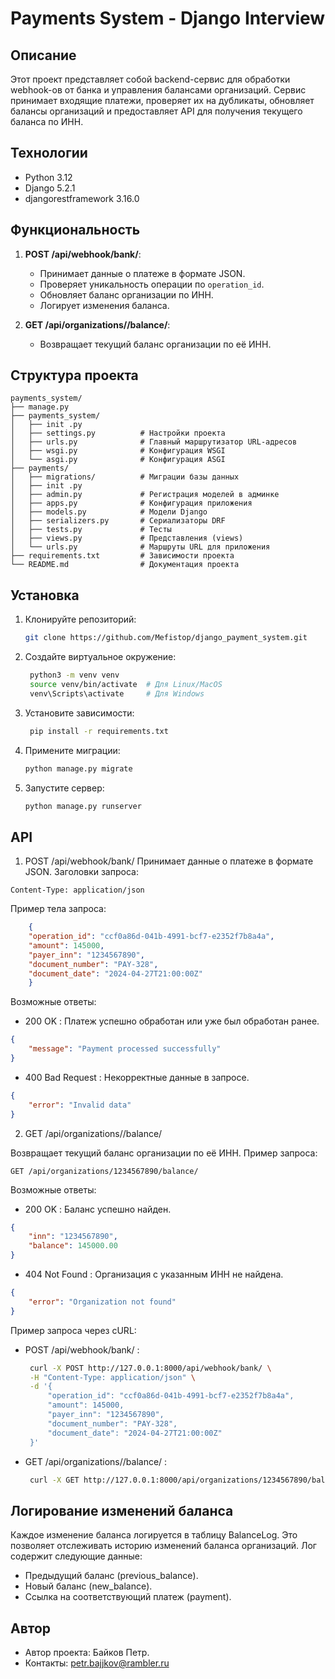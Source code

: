 # Payments System - Django Interview

## Описание

Этот проект представляет собой backend-сервис для обработки webhook-ов от банка и 
управления балансами организаций. Сервис принимает входящие платежи, проверяет их на дубликаты, 
обновляет балансы организаций и предоставляет API для получения текущего баланса по ИНН.

## Технологии

- Python 3.12
- Django 5.2.1
- djangorestframework 3.16.0

## Функциональность 

1. **POST /api/webhook/bank/**:
   - Принимает данные о платеже в формате JSON.
   - Проверяет уникальность операции по `operation_id`.
   - Обновляет баланс организации по ИНН.
   - Логирует изменения баланса.

2. **GET /api/organizations/<inn>/balance/**:
   - Возвращает текущий баланс организации по её ИНН.
         
## Структура проекта 
```text
payments_system/
├── manage.py
├── payments_system/
│   ├── init .py
│   ├── settings.py          # Настройки проекта
│   ├── urls.py              # Главный маршрутизатор URL-адресов
│   ├── wsgi.py              # Конфигурация WSGI
│   └── asgi.py              # Конфигурация ASGI
├── payments/
│   ├── migrations/          # Миграции базы данных
│   ├── init .py
│   ├── admin.py             # Регистрация моделей в админке
│   ├── apps.py              # Конфигурация приложения
│   ├── models.py            # Модели Django
│   ├── serializers.py       # Сериализаторы DRF
│   ├── tests.py             # Тесты
│   ├── views.py             # Представления (views)
│   └── urls.py              # Маршруты URL для приложения
├── requirements.txt         # Зависимости проекта
└── README.md                # Документация проекта
```

## Установка

1. Клонируйте репозиторий:
   ```bash
   git clone https://github.com/Mefistop/django_payment_system.git 
   ```
2. Создайте виртуальное окружение:
   ```bash
    python3 -m venv venv
    source venv/bin/activate  # Для Linux/MacOS
    venv\Scripts\activate     # Для Windows
   ```
3. Установите зависимости:
   ```bash
    pip install -r requirements.txt 
   ```
4. Примените миграции:
    ```bash
   python manage.py migrate
   ```
5. Запустите сервер:
    ```bash
    python manage.py runserver
    ```
   
## API
1. POST /api/webhook/bank/ 
Принимает данные о платеже в формате JSON. 
Заголовки запроса: 
```http
Content-Type: application/json
```
Пример тела запроса:
```json
    {
    "operation_id": "ccf0a86d-041b-4991-bcf7-e2352f7b8a4a",
    "amount": 145000,
    "payer_inn": "1234567890",
    "document_number": "PAY-328",
    "document_date": "2024-04-27T21:00:00Z"
    }
```
Возможные ответы:
 - 200 OK : Платеж успешно обработан или уже был обработан ранее.
```json
{
    "message": "Payment processed successfully"
}
```
 - 400 Bad Request : Некорректные данные в запросе.
```json
{
    "error": "Invalid data"
}
```
2. GET /api/organizations/<inn>/balance/ 

Возвращает текущий баланс организации по её ИНН. 
Пример запроса: 
```http
GET /api/organizations/1234567890/balance/
```
Возможные ответы: 

 - 200 OK : Баланс успешно найден.
```json
{
    "inn": "1234567890",
    "balance": 145000.00
}
```
 - 404 Not Found : Организация с указанным ИНН не найдена.
```json
{
    "error": "Organization not found"
}
```
Пример запроса через cURL: 

 - POST /api/webhook/bank/ : 
   ```bash
    curl -X POST http://127.0.0.1:8000/api/webhook/bank/ \
    -H "Content-Type: application/json" \
    -d '{
        "operation_id": "ccf0a86d-041b-4991-bcf7-e2352f7b8a4a",
        "amount": 145000,
        "payer_inn": "1234567890",
        "document_number": "PAY-328",
        "document_date": "2024-04-27T21:00:00Z"
    }'
   ```
 - GET /api/organizations/<inn>/balance/ :
   ```bash
    curl -X GET http://127.0.0.1:8000/api/organizations/1234567890/balance/
   ```
## Логирование изменений баланса 

Каждое изменение баланса логируется в таблицу BalanceLog. Это позволяет отслеживать историю изменений баланса организаций. Лог содержит следующие данные:
 - Предыдущий баланс (previous_balance).
 - Новый баланс (new_balance).
 - Ссылка на соответствующий платеж (payment).

##  Автор 

- Автор проекта: Байков Петр.
- Контакты: petr.bajjkov@rambler.ru 
